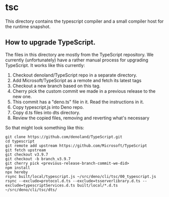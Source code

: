 # tsc

This directory contains the typescript compiler and a small compiler host for
the runtime snapshot.

## How to upgrade TypeScript.

The files in this directory are mostly from the TypeScript repository. We
currently (unfortunately) have a rather manual process for upgrading TypeScript.
It works like this currently:

1. Checkout denoland/TypeScript repo in a separate directory.
1. Add Microsoft/TypeScript as a remote and fetch its latest tags
1. Checkout a new branch based on this tag.
1. Cherry pick the custom commit we made in a previous release to the new one.
1. This commit has a "deno.ts" file in it. Read the instructions in it.
1. Copy typescript.js into Deno repo.
1. Copy d.ts files into dts directory.
1. Review the copied files, removing and reverting what's necessary

So that might look something like this:

```
git clone https://github.com/denoland/TypeScript.git
cd typescript
git remote add upstream https://github.com/Microsoft/TypeScript
git fetch upstream
git checkout v3.9.7
git checkout -b branch_v3.9.7
git cherry pick <previous-release-branch-commit-we-did>
npm install
npx hereby
rsync built/local/typescript.js ~/src/deno/cli/tsc/00_typescript.js
rsync --exclude=protocol.d.ts --exclude=tsserverlibrary.d.ts --exclude=typescriptServices.d.ts built/local/*.d.ts ~/src/deno/cli/tsc/dts/
```
